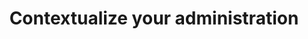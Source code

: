 ---
title: Contextualize your administration 
Order: 4
Theme: gui
Icon: fa fa-table-list
Description : Display only the tabs or sub-menus you want according to user profiles in Administration
StartPage : getting-started
Duration : 20m
visible : true
---